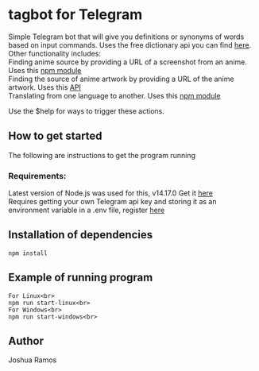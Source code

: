 # tagbot for Telegram
Simple Telegram bot that will give you definitions or synonyms of words based on input commands. Uses the free dictionary api you can find [here](https://dictionaryapi.dev/).<br />
Other functionality includes:<br />
Finding anime source by providing a URL of a screenshot from an anime. Uses this [npm module](https://www.npmjs.com/package/iqdb-client)<br />
Finding the source of anime artwork by providing a URL of the anime artwork. Uses this [API](https://soruly.github.io/trace.moe-api/#/docs) <br />
Translating from one language to another. Uses this [npm module](https://www.npmjs.com/package/@iamtraction/google-translate) <br />

Use the $help for ways to trigger these actions.


## How to get started

The following are instructions to get the program running

### Requirements:

Latest version of Node.js was used for this, v14.17.0
Get it [here](https://nodejs.org/en/) <br />
Requires getting your own Telegram api key and storing it as an environment variable in a .env file, register [here](https://Telegram.com/developers/applications)<br/>

## Installation of dependencies

```
npm install
```

## Example of running program

```
For Linux<br>
npm run start-linux<br>
For Windows<br>
npm run start-windows<br>
```

## Author
Joshua Ramos